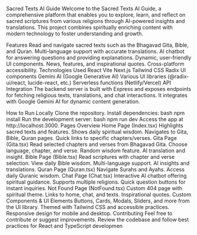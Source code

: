 Sacred Texts AI Guide
Welcome to the Sacred Texts AI Guide, a comprehensive platform that enables you to explore, learn, and reflect on sacred scriptures from various religions through AI-powered insights and translations. This project combines spiritually enriching content with modern technology to foster understanding and growth.

Features
Read and navigate sacred texts such as the Bhagavad Gita, Bible, and Quran.
Multi-language support with accurate translations.
AI chatbot for answering questions and providing explanations.
Dynamic, user-friendly UI components.
News, features, and inspirational quotes.
Cross-platform accessibility.
Technologies Used
React
Vite
Next.js
Tailwind CSS
Radix UI components
Gemini AI (Google Generative AI)
Various UI libraries (@radix-ui/react, lucide-react, etc.)
Serverless functions (Netlify/Vercel)
API Integration
The backend server is built with Express and exposes endpoints for fetching religious texts, translations, and chat interactions. It integrates with Google Gemini AI for dynamic content generation.

How to Run Locally
Clone the repository.
Install dependencies:
bash
npm install
Run the development server:
bash
npm run dev
Access the app at http://localhost:3000.
Pages Overview
Home Page (Index.tsx)
Highlights sacred texts and features.
Shows daily spiritual wisdom.
Navigates to Gita, Bible, Quran pages.
Quick links to specific chapters/verses.
Gita Page (Gita.tsx)
Read selected chapters and verses from Bhagavad Gita.
Choose language, chapter, and verse.
Random wisdom feature.
AI translation and insight.
Bible Page (Bible.tsx)
Read scriptures with chapter and verse selection.
View daily Bible wisdom.
Multi-language support.
AI insights and translations.
Quran Page (Quran.tsx)
Navigate Surahs and Ayahs.
Access daily Quranic wisdom.
Chat Page (Chat.tsx)
Interactive AI chatbot offering spiritual guidance.
Supports multiple religions.
Quick question buttons for instant inquiries.
Not Found Page (NotFound.tsx)
Custom 404 page with spiritual theme.
Links to home, chat, and texts.
Inspirational quotes.
Custom Components & UI Elements
Buttons, Cards, Modals, Sliders, and more from the UI library.
Themed with Tailwind CSS and accessible practices.
Responsive design for mobile and desktop.
Contributing
Feel free to contribute or suggest improvements. Review the codebase and follow best practices for React and TypeScript developmen
